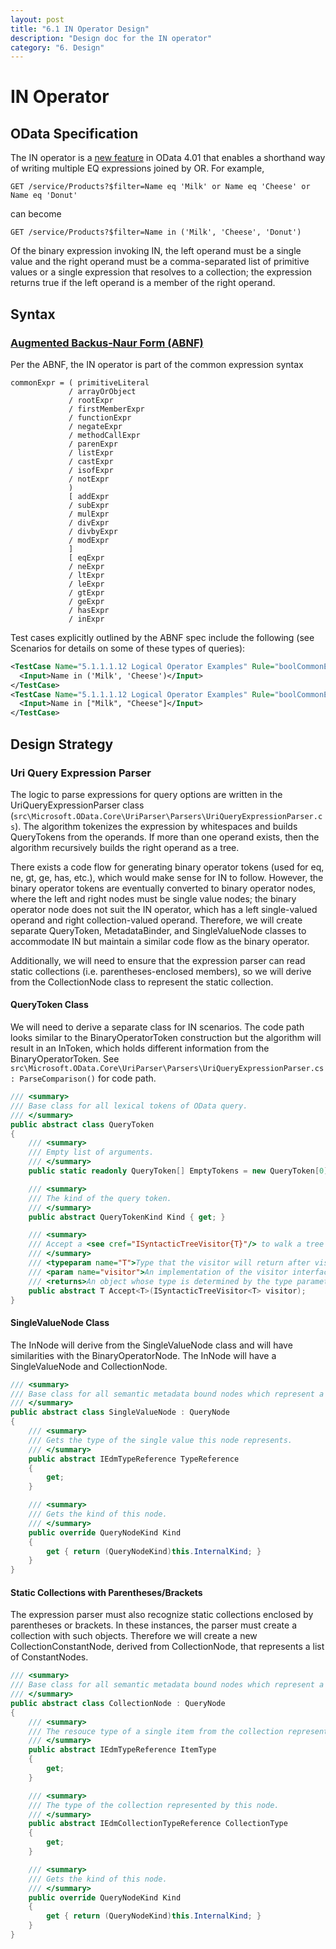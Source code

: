 ```yaml
---
layout: post
title: "6.1 IN Operator Design"
description: "Design doc for the IN operator"
category: "6. Design"
---
```


# IN Operator

## OData Specification

The IN operator is a [new feature](http://docs.oasis-open.org/odata/new-in-odata/v4.01/cn01/new-in-odata-v4.01-cn01.html#_Toc485385090 "new feature") in OData 4.01 that enables a shorthand way of writing multiple EQ expressions joined by OR. For example,

`GET /service/Products?$filter=Name eq 'Milk' or Name eq 'Cheese' or Name eq 'Donut'`

can become

`GET /service/Products?$filter=Name in ('Milk', 'Cheese', 'Donut')`

Of the binary expression invoking IN, the left operand must be a single value and the right operand must be a comma-separated list of primitive values or a single expression that resolves to a collection; the expression returns true if the left operand is a member of the right operand.

## Syntax

### [Augmented Backus-Naur Form (ABNF)](http://docs.oasis-open.org/odata/odata/v4.01/csprd04/abnf/ "Augmented Backus-Naur Form (ABNF)")

Per the ABNF, the IN operator is part of the common expression syntax

```
commonExpr = ( primitiveLiteral
             / arrayOrObject
             / rootExpr
             / firstMemberExpr
             / functionExpr
             / negateExpr
             / methodCallExpr
             / parenExpr
             / listExpr
             / castExpr
             / isofExpr
             / notExpr
             )
             [ addExpr
             / subExpr
             / mulExpr
             / divExpr
             / divbyExpr
             / modExpr
             ]
             [ eqExpr
             / neExpr
             / ltExpr
             / leExpr
             / gtExpr
             / geExpr
             / hasExpr
             / inExpr
```

Test cases explicitly outlined by the ABNF spec include the following (see Scenarios for details on some of these types of queries):

```xml
<TestCase Name="5.1.1.1.12 Logical Operator Examples" Rule="boolCommonExpr">
  <Input>Name in ('Milk', 'Cheese')</Input>
</TestCase>
<TestCase Name="5.1.1.1.12 Logical Operator Examples" Rule="boolCommonExpr">
  <Input>Name in ["Milk", "Cheese"]</Input>
</TestCase>
```

## Design Strategy

### Uri Query Expression Parser

The logic to parse expressions for query options are written in the UriQueryExpressionParser class (`src\Microsoft.OData.Core\UriParser\Parsers\UriQueryExpressionParser.cs`). The algorithm tokenizes the expression by whitespaces and builds QueryTokens from the operands. If more than one operand exists, then the algorithm recursively builds the right operand as a tree.

There exists a code flow for generating binary operator tokens (used for eq, ne, gt, ge, has, etc.), which would make sense for IN to follow. However, the binary operator tokens are eventually converted to binary operator nodes, where the left and right nodes must be single value nodes; the binary operator node does not suit the IN operator, which has a left single-valued operand and right collection-valued operand. Therefore, we will create separate QueryToken, MetadataBinder, and SingleValueNode classes to accommodate IN but maintain a similar code flow as the binary operator.

Additionally, we will need to ensure that the expression parser can read static collections (i.e. parentheses-enclosed members), so we will derive from the CollectionNode class to represent the static collection.

#### QueryToken Class

We will need to derive a separate class for IN scenarios. The code path looks similar to the BinaryOperatorToken construction but the algorithm will result in an InToken, which holds different information from the BinaryOperatorToken. See `src\Microsoft.OData.Core\UriParser\Parsers\UriQueryExpressionParser.cs : ParseComparison()` for code path.

```csharp
/// <summary>
/// Base class for all lexical tokens of OData query.
/// </summary>
public abstract class QueryToken 
{
    /// <summary>
    /// Empty list of arguments.
    /// </summary>
    public static readonly QueryToken[] EmptyTokens = new QueryToken[0];

    /// <summary>
    /// The kind of the query token.
    /// </summary>
    public abstract QueryTokenKind Kind { get; }

    /// <summary>
    /// Accept a <see cref="ISyntacticTreeVisitor{T}"/> to walk a tree of <see cref="QueryToken"/>s.
    /// </summary>
    /// <typeparam name="T">Type that the visitor will return after visiting this token.</typeparam>
    /// <param name="visitor">An implementation of the visitor interface.</param>
    /// <returns>An object whose type is determined by the type parameter of the visitor.</returns>
    public abstract T Accept<T>(ISyntacticTreeVisitor<T> visitor);
}
```

#### SingleValueNode Class

The InNode will derive from the SingleValueNode class and will have similarities with the BinaryOperatorNode. The InNode will have a SingleValueNode and CollectionNode.

```csharp
/// <summary>
/// Base class for all semantic metadata bound nodes which represent a single composable value.
/// </summary>
public abstract class SingleValueNode : QueryNode
{
    /// <summary>
    /// Gets the type of the single value this node represents.
    /// </summary>
    public abstract IEdmTypeReference TypeReference
    {
        get;
    }

    /// <summary>
    /// Gets the kind of this node.
    /// </summary>
    public override QueryNodeKind Kind
    {
        get { return (QueryNodeKind)this.InternalKind; }
    }
}
```

#### Static Collections with Parentheses/Brackets

The expression parser must also recognize static collections enclosed by parentheses or brackets. In these instances, the parser must create a collection with such objects. Therefore we will create a new CollectionConstantNode, derived from CollectionNode, that represents a list of ConstantNodes.

```csharp
/// <summary>
/// Base class for all semantic metadata bound nodes which represent a composable collection of values.
/// </summary>
public abstract class CollectionNode : QueryNode
{
    /// <summary>
    /// The resouce type of a single item from the collection represented by this node.
    /// </summary>
    public abstract IEdmTypeReference ItemType
    {
        get;
    }

    /// <summary>
    /// The type of the collection represented by this node.
    /// </summary>
    public abstract IEdmCollectionTypeReference CollectionType
    {
        get;
    }

    /// <summary>
    /// Gets the kind of this node.
    /// </summary>
    public override QueryNodeKind Kind
    {
        get { return (QueryNodeKind)this.InternalKind; }
    }
}
```
